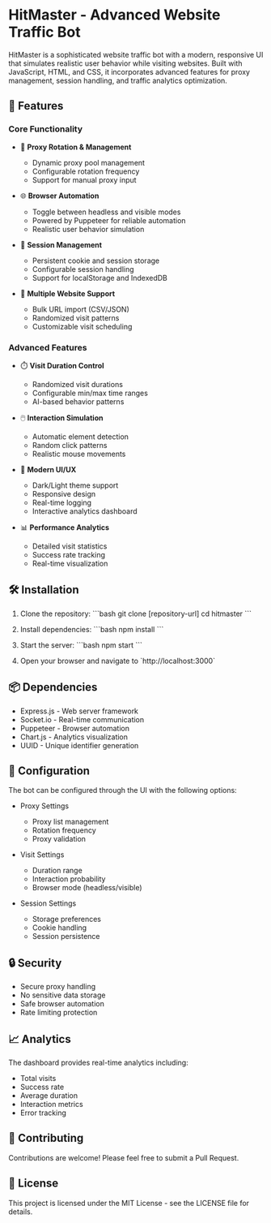 # HitMaster - Advanced Website Traffic Bot

HitMaster is a sophisticated website traffic bot with a modern, responsive UI that simulates realistic user behavior while visiting websites. Built with JavaScript, HTML, and CSS, it incorporates advanced features for proxy management, session handling, and traffic analytics optimization.

## 🚀 Features

### Core Functionality
- 🔄 **Proxy Rotation & Management**
  - Dynamic proxy pool management
  - Configurable rotation frequency
  - Support for manual proxy input

- 🌐 **Browser Automation**
  - Toggle between headless and visible modes
  - Powered by Puppeteer for reliable automation
  - Realistic user behavior simulation

- 💾 **Session Management**
  - Persistent cookie and session storage
  - Configurable session handling
  - Support for localStorage and IndexedDB

- 🎯 **Multiple Website Support**
  - Bulk URL import (CSV/JSON)
  - Randomized visit patterns
  - Customizable visit scheduling

### Advanced Features
- ⏱️ **Visit Duration Control**
  - Randomized visit durations
  - Configurable min/max time ranges
  - AI-based behavior patterns

- 🖱️ **Interaction Simulation**
  - Automatic element detection
  - Random click patterns
  - Realistic mouse movements

- 🎨 **Modern UI/UX**
  - Dark/Light theme support
  - Responsive design
  - Real-time logging
  - Interactive analytics dashboard

- 📊 **Performance Analytics**
  - Detailed visit statistics
  - Success rate tracking
  - Real-time visualization

## 🛠️ Installation

1. Clone the repository:
\`\`\`bash
git clone [repository-url]
cd hitmaster
\`\`\`

2. Install dependencies:
\`\`\`bash
npm install
\`\`\`

3. Start the server:
\`\`\`bash
npm start
\`\`\`

4. Open your browser and navigate to \`http://localhost:3000\`

## 📦 Dependencies

- Express.js - Web server framework
- Socket.io - Real-time communication
- Puppeteer - Browser automation
- Chart.js - Analytics visualization
- UUID - Unique identifier generation

## 🔧 Configuration

The bot can be configured through the UI with the following options:

- Proxy Settings
  - Proxy list management
  - Rotation frequency
  - Proxy validation

- Visit Settings
  - Duration range
  - Interaction probability
  - Browser mode (headless/visible)

- Session Settings
  - Storage preferences
  - Cookie handling
  - Session persistence

## 🔒 Security

- Secure proxy handling
- No sensitive data storage
- Safe browser automation
- Rate limiting protection

## 📈 Analytics

The dashboard provides real-time analytics including:

- Total visits
- Success rate
- Average duration
- Interaction metrics
- Error tracking

## 🤝 Contributing

Contributions are welcome! Please feel free to submit a Pull Request.

## 📝 License

This project is licensed under the MIT License - see the LICENSE file for details.
